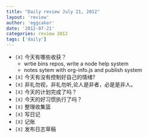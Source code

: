 ```yaml
---
title: "Daily review July 21, 2012" 
layout: 'review'
author: 'eggcaker'
date: '2012-07-21'
categories: review 2012
tags: ['daily']
---
```



  * `[X]` 今天有哪些收获？ 
    * wrtie bins repos, write a node help system 
    * notes sytem with org-info.js and publish system 
  * `[X]` 今天有没有控制好自己的情绪? 
  * `[X]` 非礼勿视，非礼勿听,论人是非者，必是是非人。 
  * `[X]` 今天的计划完成了吗？ 
  * `[X]` 今天的好习惯执行了吗？ 
  * `[X]` 整理收集篮 
  * `[X]` 写日记 
  * `[X]` 记账 
  * `[X]` 发布日志草稿 

